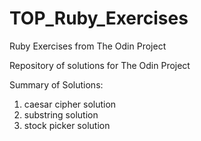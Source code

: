 # TOP_Ruby_Exercises
Ruby Exercises from The Odin Project

Repository of solutions for The Odin Project

Summary of Solutions:

1) caesar cipher solution
2) substring solution
3) stock picker solution
